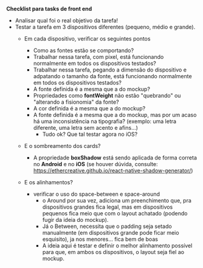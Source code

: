**Checklist para tasks de front end**

* Analisar qual foi o real objetivo da tarefa!
* Testar a tarefa em 3 dispositivos diferentes (pequeno, médio e grande).
  * Em cada dispositivo, verificar os seguintes pontos
    * Como as fontes estão se comportando?
     * Trabalhar nessa tarefa, com pixel, está funcionando normalmente em todos os dispositivos testados?
     * Trabalhar nessa tarefa, pegando a dimensão do dispositivo e adpatando o tamanho da fonte, está funcionando normalmente em todos os dispositivos testados?
     * A fonte definida é a mesma que a do mockup?
     * Propriedades como **fontWeight** não estão "quebrando" ou "alterando a fisionomia" da fonte?
     * A cor definida é a mesma que a do mockup?
     * A fonte definida é a mesma que a do mockup, mas por um acaso há uma inconsistência na tipografia? 
        (exemplo: uma letra diferente, uma letra sem acento e afins...)
          * Tudo ok? Que tal testar agora no iOS?

  * E o sombreamento dos cards?
    * A propriedade **boxShadow** está sendo aplicada de forma correta no **Android** e no **iOS**
      (se houver dúvida, consulte: https://ethercreative.github.io/react-native-shadow-generator/)

  * E os alinhamentos?
    * verificar o uso do space-between e space-around
      * o Around por sua vez, adiciona um preenchimento que, pra dispositivos grandes fica legal, mas em dispositivos pequenos fica meio que com o layout achatado (podendo fugir da ideia do mockup).
      * Já o Between, necessita que o padding seja setado manualmente (em dispositivos grande pode ficar meio esquisito), ja nos menores... fica bem de boas
      * A ideia aqui é testar e definir o melhor alinhamento possível para que, em ambos os dispositivos, o layout seja fiel ao mockup.
